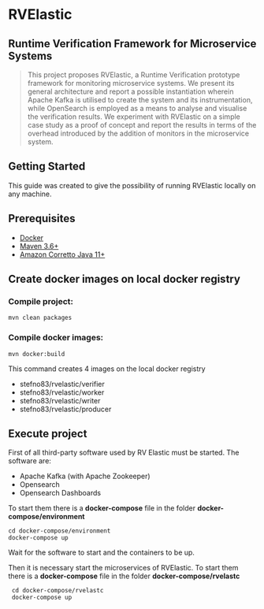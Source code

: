 # RVElastic
## Runtime Verification Framework for  Microservice Systems
>This project proposes RVElastic, a Runtime Verification prototype framework for monitoring microservice systems. We present its general architecture and report a possible instantiation wherein Apache Kafka is utilised to create the system and its instrumentation, while OpenSearch is employed as a means to analyse and visualise the verification results. We experiment with RVElastic on a simple case study as a proof of concept and report the results in terms of the overhead introduced by the addition of monitors in the microservice system.

## Getting Started
This guide was created to give the possibility of running RVElastic locally on any machine.
## Prerequisites

 - [Docker](https://www.docker.com/products/docker-desktop/)
 - [Maven 3.6+](https://maven.apache.org/)
 - [Amazon Corretto Java 11+](https://aws.amazon.com/it/corretto/)
 
 ## Create docker images on local docker registry
 
### Compile project:
    mvn clean packages
### Compile docker images:

    mvn docker:build
This command creates 4 images on the local docker registry

 - stefno83/rvelastic/verifier
 - stefno83/rvelastic/worker
 - stefno83/rvelastic/writer
 - stefno83/rvelastic/producer

## Execute project

First of all third-party software used by RV Elastic must be started.
The software are:

 - Apache Kafka (with Apache Zookeeper)
 - Opensearch
 - Opensearch Dashboards

To start them there is a **docker-compose** file in the folder **docker-compose/environment**

    cd docker-compose/environment
    docker-compose up

Wait for the software to start and the containers to be up.

Then it is necessary start the microservices of RVElastic. To start them there is a **docker-compose** file in the folder **docker-compose/rvelastc**

     cd docker-compose/rvelastc
     docker-compose up